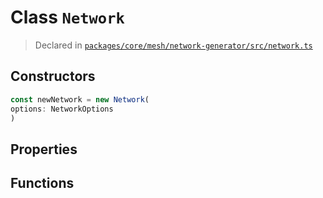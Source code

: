 # Class `Network`
> Declared in [`packages/core/mesh/network-generator/src/network.ts`](https://github.com/dxos/protocols/blob/main/packages/core/mesh/network-generator/src/network.ts#L64)

## Constructors
```ts
const newNetwork = new Network(
options: NetworkOptions
)
```

## Properties

## Functions
